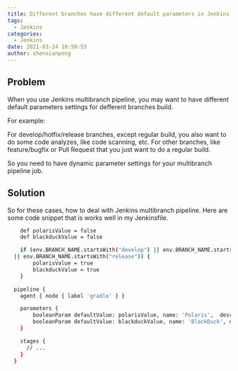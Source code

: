 ```yaml
---
title: Different branches have different default parameters in Jenkins
tags:
  - Jenkins
categories:
  - Jenkins
date: 2021-03-24 10:50:53
author: shenxianpeng
---
```


## Problem

When you use Jenkins multibranch pipeline, you may want to have different default parameters settings for defferent branches build.

For example:

For develop/hotfix/release branches, except regular build, you also want to do some code analyzes, like code scanning, etc.
For other branches, like feature/bugfix or Pull Request that you just want to do a regular build.

So you need to have dynamic parameter settings for your multibranch pipeline job.

<!-- more -->
## Solution

So for these cases, how to deal with Jenkins multibranch pipeline. Here are some code snippet that is works well in my Jenkinsfile.

```bash
	def polarisValue = false
	def blackduckValue = false

	if (env.BRANCH_NAME.startsWith("develop") || env.BRANCH_NAME.startsWith("hotfix")
  || env.BRANCH_NAME.startsWith("release")) {
		polarisValue = true
		blackduckValue = true
	}

  pipeline {
    agent { node { label 'gradle' } }

    parameters {
        booleanParam defaultValue: polarisValue, name: 'Polaris',  description: 'Uncheck to disable Polaris'
        booleanParam defaultValue: blackduckValue, name: 'BlackDuck', description: 'Uncheck to disable BD scan'
    }

    stages {
      // ...
    }
  }

```
